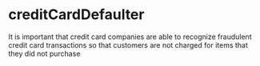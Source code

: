 # creditCardDefaulter
It is important that credit card companies are able to recognize fraudulent credit card transactions so that customers are not charged for items that they did not purchase
